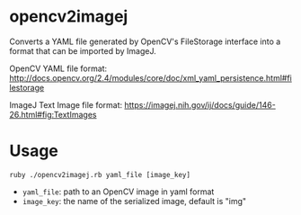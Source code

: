 # opencv2imagej
Converts a YAML file generated by OpenCV's FileStorage interface into a format that can be imported by ImageJ.

OpenCV YAML file format: http://docs.opencv.org/2.4/modules/core/doc/xml_yaml_persistence.html#filestorage

ImageJ Text Image file format: https://imagej.nih.gov/ij/docs/guide/146-26.html#fig:TextImages

# Usage
```
ruby ./opencv2imagej.rb yaml_file [image_key]
```

* `yaml_file`: path to an OpenCV image in yaml format
* `image_key`: the name of the serialized image, default is "img"
